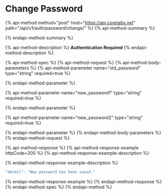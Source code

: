 # Change Password

{% api-method method="post" host="https://api.coretabs.net" path="/api/v1/auth/password/change/" %}
{% api-method-summary %}

{% endapi-method-summary %}

{% api-method-description %}
**Authentication Required**
{% endapi-method-description %}

{% api-method-spec %}
{% api-method-request %}
{% api-method-body-parameters %}
{% api-method-parameter name="old\_password" type="string" required=true %}

{% endapi-method-parameter %}

{% api-method-parameter name="new\_password1" type="string" required=true %}

{% endapi-method-parameter %}

{% api-method-parameter name="new\_password2" type="string" required=true %}

{% endapi-method-parameter %}
{% endapi-method-body-parameters %}
{% endapi-method-request %}

{% api-method-response %}
{% api-method-response-example httpCode=200 %}
{% api-method-response-example-description %}

{% endapi-method-response-example-description %}

```javascript
"detail": "New password has been saved."
```
{% endapi-method-response-example %}
{% endapi-method-response %}
{% endapi-method-spec %}
{% endapi-method %}



